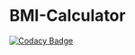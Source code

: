 # BMI-Calculator
[![Codacy Badge](https://api.codacy.com/project/badge/Grade/70afc17579b14a3a80eb8aeeb6500198)](https://app.codacy.com/manual/SharrySivia/BMI-Calculator?utm_source=github.com&utm_medium=referral&utm_content=SharrySivia/BMI-Calculator&utm_campaign=Badge_Grade_Dashboard)